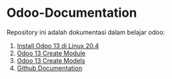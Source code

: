 # Odoo-Documentation
Repository ini adalah dokumentasi dalam belajar odoo:

1. [Install Odoo 13 di Linux 20.4](Odoo_install.md)
2. [Odoo 13 Create Module](odoo_create_module.md)
3. [Odoo 13 Create Models](odoo_create_model.md)
4. [Github Documentation](github_documentation.md)
